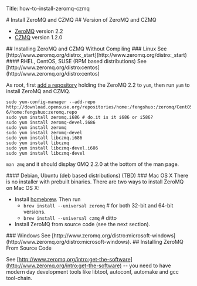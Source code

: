 
Title: how-to-install-zeromq-czmq

<A name="toc1-4" title="Install ZeroMQ and CZMQ" />
# Install ZeroMQ and CZMQ

<A name="toc2-7" title="Version of ZeroMQ and CZMQ" />
## Version of ZeroMQ and CZMQ

- [ZeroMQ][zeromq] version 2.2
- [CZMQ][czmq] version 1.2.0

<A name="toc2-13" title="Installing ZeroMQ and CZMQ Without Compiling" />
## Installing ZeroMQ and CZMQ Without Compiling
<A name="toc3-15" title="Linux" />
### Linux
See [http://www.zeromq.org/distro:_start](http://www.zeromq.org/distro:_start)

<A name="toc4-19" title="RHEL, CentOS, SUSE (RPM based distributions)" />
#### RHEL, CentOS, SUSE (RPM based distributions)
See [http://www.zeromq.org/distro:centos](http://www.zeromq.org/distro:centos)

As root, first [add a repository][yum] holding the ZeroMQ 2.2 to `yum`, then run `yum` to install ZeroMQ and CZMQ.

    sudo yum-config-manager --add-repo http://download.opensuse.org/repositories/home:/fengshuo:/zeromq/CentOS_CentOS-6/home:fengshuo:zeromq.repo
    sudo yum install zeromq.i686 # do.it is it i686 or i586?
    sudo yum install zeromq-devel.i686
    sudo yum install zeromq
    sudo yum install zeromq-devel
    sudo yum install libczmq.i686
    sudo yum install libczmq
    sudo yum install libczmq-devel.i686
    sudo yum install libczmq-devel

`man zmq` and it should display 0MQ 2.2.0 at the bottom of the man page.

<A name="toc4-37" title="Debian, Ubuntu (deb based distributions)" />
#### Debian, Ubuntu (deb based distributions)
(TBD)

<A name="toc3-41" title="Mac OS X" />
### Mac OS X
There is no installer with prebuilt binaries. There are two ways to install ZeroMQ on Mac OS X:

* Install [homebrew]. Then run
    * `brew install --universal zeromq` # for both 32-bit and 64-bit versions.
    * `brew install --universal czmq` # ditto
* Install ZeroMQ from source code (see the next section).

<A name="toc3-50" title="Windows" />
### Windows
See [http://www.zeromq.org/distro:microsoft-windows](http://www.zeromq.org/distro:microsoft-windows). 

<A name="toc2-54" title="Installing ZeroMQ From Source Code" />
## Installing ZeroMQ From Source Code

See [http://www.zeromq.org/intro:get-the-software](http://www.zeromq.org/intro:get-the-software) -- you need to have modern day development tools like  libtool, autoconf, automake and gcc tool-chain.

[qzmq]: https://github.com/jaeheum/qzmq
[issues]: https://github.com/jaeheum/qzmq/issues
[zeromq]: http://www.zeromq.org
[czmq]: http://czmq.zeromq.org
[q]: http://kx.com
[zguide]: http://zguide.zeromq.org
[gitdown]: https://github.com/imatix/gitdown
[broker]: http://zguide.zeromq.org/page:all#A-Request-Reply-Broker
[brokerless]: http://www.zeromq.org/whitepapers:brokerless
[mitm]: http://en.wikipedia.org/wiki/MiTM
[perl]: http://www.zeromq.org/bindings:perl
[pyzmq]: http://www.zeromq.org/bindings:python
[languages]: http://www.zeromq.org/bindings:_start
[gangnam]: http://www.youtube.com/watch?v=9bZkp7q19f0&feature=related
[homebrew]: http://mxcl.github.com/homebrew/
[issue6]: https://github.com/jaeheum/qzmq/issues/6
[yum]: https://access.redhat.com/knowledge/docs/en-US/Red_Hat_Enterprise_Linux/6/html/Deployment_Guide/sec-Managing_Yum_Repositories.html
